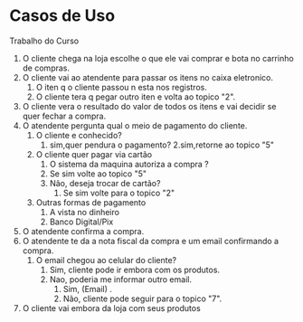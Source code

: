# Casos de Uso
 Trabalho do Curso

1. O cliente chega na loja escolhe o que ele vai comprar e bota no carrinho de compras.
2. O cliente vai ao atendente para passar os itens no caixa eletronico.
   1. O iten q o cliente passou n esta nos registros.
   2. O cliente tera q pegar outro iten e volta ao topico "2".
3. O cliente vera o resultado do valor de todos os itens e vai decidir se quer fechar a compra.
4. O atendente pergunta qual o meio de pagamento do cliente.
   1. O cliente e conhecido?
      1. sim,quer pendura o pagamento?
      2.sim,retorne ao topico "5"
   2. O cliente quer pagar via cartão
      1. O sistema da maquina autoriza a compra ?
      2. Se sim volte ao topico "5"
      3. Não, deseja trocar de cartão?
         1. Se sim volte para o topico "2"
   3. Outras formas de pagamento 
         1. A vista no dinheiro
         2. Banco Digital/Pix               
5. O atendente confirma a compra.
6. O atendente te da a nota fiscal da compra e um email confirmando a compra.
   1. O email chegou ao celular do cliente?
      1. Sim, cliente pode ir embora com os produtos.
      2. Nao, poderia me informar outro email.
         1. Sim, (Email) .
         2. Não, cliente pode seguir para o topico "7".
7. O cliente vai embora da loja com seus produtos

